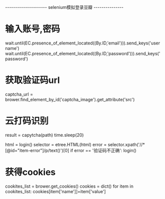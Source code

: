 ---------------------  selenium模拟登录豆瓣  ---------------
# 输入账号,密码
wait.until(EC.presence_of_element_located((By.ID,'email'))).send_keys('username')
wait.until(EC.presence_of_element_located((By.ID,'password'))).send_keys('password')

# 获取验证码url
captcha_url = brower.find_element_by_id('captcha_image').get_attribute('src')

# 云打码识别
result = capytcha(path)
time.sleep(20)

html = login()
selector = etree.HTML(html)
error = selector.xpath('//*[@id="item-error"]/p/text()')[0]
if error == '验证码不正确':
    login()

# 获得cookies
cookites_list = brower.get_cookies()
cookies = dict()
for item in cookites_list:
    cookies[item['name']]=item['value']
